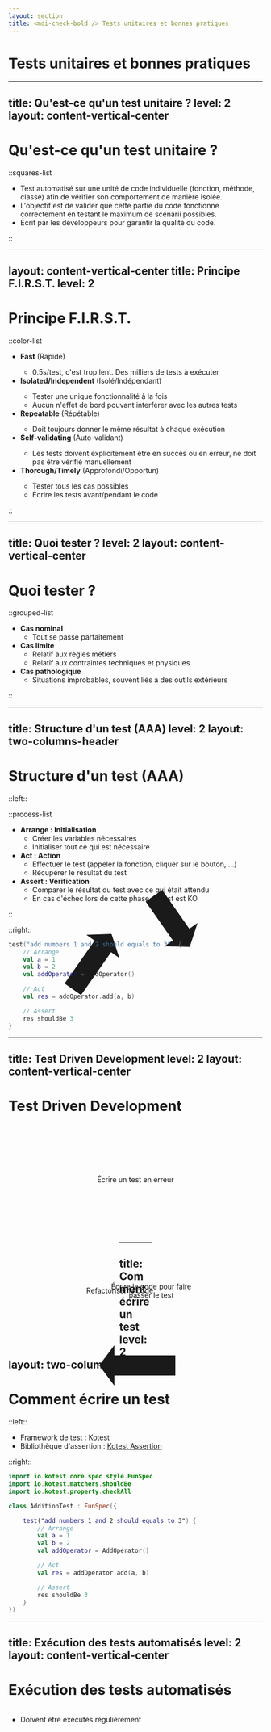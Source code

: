```yaml
---
layout: section
title: <mdi-check-bold /> Tests unitaires et bonnes pratiques
---
```


# Tests unitaires et bonnes pratiques

---
title: Qu'est-ce qu'un test unitaire ?
level: 2
layout: content-vertical-center
---

# Qu'est-ce qu'un test unitaire ?

::squares-list

- Test automatisé sur une unité de code individuelle (fonction, méthode, classe) afin de vérifier son comportement de
  manière isolée.
- L'objectif est de valider que cette partie du code fonctionne correctement en testant le maximum de scénarii
  possibles.
- Écrit par les développeurs pour garantir la qualité du code.

::

---
layout: content-vertical-center
title: Principe F.I.R.S.T.
level: 2
---

# Principe F.I.R.S.T.

::color-list

- <mdi-clock-fast /> <span>**Fast** (Rapide)</span>
    - 0.5s/test, c'est trop lent. Des milliers de tests à exécuter
- <mdi-island /> <span>**Isolated/Independent** (Isolé/Indépendant)</span>
    - Tester une unique fonctionnalité à la fois
    - Aucun n'effet de bord pouvant interférer avec les autres tests
- <mdi-repeat /> <span>**Repeatable** (Répétable)</span>
    - Doit toujours donner le même résultat à chaque exécution
- <mdi-bug-check /> <span>**Self-validating** (Auto-validant)</span>
    - Les tests doivent explicitement être en succès ou en erreur, ne doit pas être vérifié manuellement
- <mdi-alarm-check /> <span>**Thorough/Timely** (Approfondi/Opportun)</span>
    - Tester tous les cas possibles
    - Écrire les tests avant/pendant le code

::

---
title: Quoi tester ?
level: 2
layout: content-vertical-center
---

# Quoi tester ?

::grouped-list

- **Cas nominal**
    - Tout se passe parfaitement
- **Cas limite**
    - Relatif aux règles métiers
    - Relatif aux contraintes techniques et physiques
- **Cas pathologique**
    - Situations improbables, souvent liés à des outils extérieurs

::

---
title: Structure d'un test (AAA)
level: 2
layout: two-columns-header
---

# Structure d'un test (AAA)

::left::

::process-list

- **Arrange : Initialisation**
    - Créer les variables nécessaires
    - Initialiser tout ce qui est nécessaire
- **Act : Action**
    - Effectuer le test (appeler la fonction, cliquer sur le bouton, ...)
    - Récupérer le résultat du test
- **Assert : Vérification**
    - Comparer le résultat du test avec ce qui était attendu
    - En cas d'échec lors de cette phase, le test est KO

::

::right::

```kotlin {all|2-5|7-8|10-11|all}
test("add numbers 1 and 2 should equals to 3") {
    // Arrange
    val a = 1
    val b = 2
    val addOperator = AddOperator()

    // Act
    val res = addOperator.add(a, b)

    // Assert
    res shouldBe 3
}
```

---
title: Test Driven Development
level: 2
layout: content-vertical-center
---

# Test Driven Development

<div style="position: relative;">
<div id="error" class="circle">Écrire un test en erreur</div>
<div id="ok" class="circle">Écrire le code pour faire passer le test</div>
<div id="refactor" class="circle">Refactoriser le code</div>
</div>

<div id="error-ok" class="arrow"></div>
<div id="ok-refactor" class="arrow"></div>
<div id="refactor-error" class="arrow"></div>

<style>
.circle {
  @apply text-white font-bold;
  width: 170px;
  height: 170px;
  border-radius: 50%;
  display: flex;
  flex-wrap: wrap;
  align-content: center;
  justify-content: center;
  padding: 25px;
  text-align: center; 
}

#error {
  @apply bg-red-6;
  margin: auto;
}

#ok {
  @apply bg-green-7;
  float: right;
  position: relative;
  bottom: -15%;
  right: 22%;
}

#refactor {
  @apply bg-blue-7;
  float: left;
  position: relative;
  bottom: -15%;
  left: 22%;
}

.arrow {
  --queue-thickness: 20px;
  --head-length: 30px;
  width:100px;
  height:80px;
  display: flex;

  &:before {
    content: "";
    background: currentColor;
    width:100%;
    clip-path: polygon(0 var(--queue-thickness),calc(100% - var(--head-length)) var(--queue-thickness),calc(100% - var(--head-length)) 0,100% 50%,calc(100% - var(--head-length)) 100%,calc(100% - var(--head-length)) calc(100% - var(--queue-thickness)),0 calc(100% - var(--queue-thickness)));
  }
}

#error-ok {
    position: absolute;
    top: 46%;
    left: 51%;
    transform: rotate(55deg);
    z-index: -1;
    width: 124px;

    &:before {
      @apply bg-gradient-linear bg-gradient-from-red-6 bg-gradient-to-green-7 shape-[90deg];
    }
}

#ok-refactor {
    position: absolute;
    top: 68%;
    left: 42.5%;
    transform: rotate(180deg);
    z-index: -1;
    width: 151px;

    &:before {
      @apply bg-gradient-linear bg-gradient-to-blue-7 bg-gradient-from-green-7 shape-[90deg];
    }
}

#refactor-error {
    position: absolute;
    top: 48%;
    right: 52%;
    transform: rotate(-55deg);
    z-index: -1;
    width: 134px;

    &:before {
      @apply bg-gradient-linear bg-gradient-to-red-6 bg-gradient-from-blue-7 shape-[90deg];
    }
}
</style>

---
title: Comment écrire un test
level: 2
layout: two-columns-header
---

# Comment écrire un test

::left::

- Framework de test : [Kotest](https://kotest.io/docs/framework/framework.html)
- Bibliothèque d'assertion : [Kotest Assertion](https://kotest.io/docs/assertions/assertions.html)

::right::

```kotlin {all|5-5|7-7|8-17|all}
import io.kotest.core.spec.style.FunSpec
import io.kotest.matchers.shouldBe
import io.kotest.property.checkAll

class AdditionTest : FunSpec({

    test("add numbers 1 and 2 should equals to 3") {
        // Arrange
        val a = 1
        val b = 2
        val addOperator = AddOperator()

        // Act
        val res = addOperator.add(a, b)

        // Assert
        res shouldBe 3
    }
})
```

---
title: Exécution des tests automatisés
level: 2
layout: content-vertical-center
---

# Exécution des tests automatisés

- Doivent être exécutés régulièrement
- Il n'existe pas "d'erreur normale"

- L'IDE permet d'exécuter les tests
- Exécution en ligne de commande en utilisant Gradle `./gradlew test`

![Gradle](/ut/gradle.png){style="height: 30%;position: absolute;right: 10%;bottom:10%"}


---
title: Rapport d'exécution
level: 2
layout: content-vertical-center
---

# Rapport d'exécution

![Gradle Report](/ut/frameworkReport.png){style="height: 50%;position: relative;left: 0;top:5%"}

![IntelliJ Report](/ut/intelliJReport.png){style="height: 35%;position: absolute;right: 8%;bottom:8%"}


---
title: Installation de l'environnement
level: 2
layout: content-vertical-center
---

# Installation de l'environnement

::div

- Installer le Java Development Kit (JDK) 21+ : [SDKMan](https://sdkman.io/install/)
  ou [OpenJDK](https://jdk.java.net/)

![Java](/ut/java.png){style="height: 130px;margin: 0 auto;"}
::

::div

- Installer IntelliJ IDEA : [JetBrains](https://www.jetbrains.com/fr-fr/idea/download/)

![IntelliJ](/ut/intelliJ.png){style="height: 130px;margin: 0 auto;"}
::div


---
title: Création du projet Spring Boot
level: 2
layout: content-vertical-center
---

# Création du projet Spring Boot

- Créer un projet Spring Boot sur [Spring Initializr](https://start.spring.io/)

![Spring Boot](/ut/springBoot.png){style="height: 250px;position: absolute;top: 14%;right: 6%;"}

- Dans `build.gradle.kts`, ajouter les dépendances Kotest

```kotlin {5-6}
dependencies {
    implementation("org.springframework.boot:spring-boot-starter")
    implementation("org.jetbrains.kotlin:kotlin-reflect")
    testImplementation("org.springframework.boot:spring-boot-starter-test")
    testImplementation("io.kotest:kotest-runner-junit5:5.9.1")
    testImplementation("io.kotest:kotest-assertions-core:5.9.1")
}
```

---
title: Structure du projet
level: 2
layout: content-vertical-center
---

# Structure du projet

::tree-file

- <mdi-folder-open /> src
    - <mdi-folder-open /> main
        - <mdi-folder-open /> kotlin
            - <mdi-folder-open /> your
              - <mdi-folder-open /> package
                - <mdi-language-kotlin /> MyFile.kt
        - <mdi-folder-open /> resources
           - <simple-icons-yaml/> application.yml
    - <mdi-folder-open /> test
        - <mdi-folder-open /> kotlin
            - <mdi-folder-open /> your
              - <mdi-folder-open /> package
                - <mdi-language-kotlin /> MyFileTest.kt
- <mdi-git /> .gitignore
- <simple-icons-gradle /> build.gradle.kts

::

---
title: Quelques bases de kotlin (1/3)
level: 2
layout: content-vertical-center
---

# Quelques bases de Kotlin (1/3)

- Plus d'info sur la [documentation officielle](https://kotlinlang.org/docs/home.html)
- Définir une fonction

```kotlin
fun sum(a: Int, b: Int): Int {
    return a + b
}

// Ou
fun sum(a: Int, b: Int) = a + b
```

- Définir une variable

```kotlin
val x: Int = 1 // Variable immutable
val xNullable: Int? = null // Variable nullable
var y: String = "Hello" // Variable mutable
y += " World" // Valeur "Hello World"
```

---
title: Quelques bases de kotlin (2/3)
level: 2
layout: content-vertical-center
---

# Quelques bases de Kotlin (2/3)

- Définir une classe & interface

```kotlin
interface Shape {
    fun area(): Double
}
class Circle(private val radius: Double) : Shape {
    override fun area() = Math.PI * radius * radius
}
data class Rectangle(val length: Double, val height: Double) : Shape {
    override fun area() = length * height
}
```

- Package & import

```kotlin
package your.package
// correspond au chemin src/main/kotlin/your/package

import kotlin.math.PI
```

---
title: Quelques bases de kotlin (3/3)
level: 2
layout: content-vertical-center
---

# Quelques bases de Kotlin (3/3)

- Test et boucle

```kotlin
if (a > b) {
    println("$a is greater than $b")
} else {
    println("$a is smaller than $b")
}

when (a > b) {
    true -> println("$a is greater than $b")
    false -> println("$a is smaller than $b")
}
```

```kotlin
for (x in 1..5) {
    println(x)
}

var index = 0
while (index < 10) {
    println(index)
    index++
}
```

---
title: TP algorithme de César
level: 2
layout: content-vertical-center
---

# TP : algorithme de César

- En TDD, implémenter l'algorithme du chiffrement de César :
    - Entrée : un caractère `char` et un entier `key`
    - Sortie : un caractère "décalé" de la valeur de l'entier
    - Exemple : `cypher('A', 2) = 'C'`
- Quelques règles :
    - Seules les lettres majuscules sont autorisées
    - Lorsqu'on dépasse `'Z'`, on revient à `'A'`
    - Si `key > 26`, on recommence le cycle
    - Si `key < 0`, c'est une erreur

![César](/ut/cesar.png){style="height: 30%;position: absolute;right: 6%;bottom:10%"}

<style>
  h1 + ul {
    height: 100%;
    display: flex;
    flex-direction: column;
    justify-content: space-between;
  }

  p {
    flex: 0 0 !important;
  }
</style>


---
title: TP étapes
level: 2
layout: content-vertical-center
---

# TP : étapes

::brick-list

- Écrire un test qui appelle une méthode cipher pour 'A' et 2
- Écrire le code **MINIMUM** pour que le test passe
- Ajouter un second test pour 'A' et 5
- Modifier le code pour que les 2 tests fonctionnent en implémentant le minimum
- Améliorer le code
- Ajouter un test pour une des règles, modifier le code pour que tous les tests passent, améliorer le code et
  recommencer

::


---
title: Property-based test définitions
level: 2
layout: content-vertical-center
---

# Property-based test : définitions

- Un test classique teste des exemples
- Teste des propriétés toujours valables, aussi appelées invariants
    - Propriétés définies sur un ensemble de données possibles (entier positif, liste de 3 éléments, ...)
    - À chaque exécution du test, de nouvelles valeurs seront testées
- Ne remplace pas les tests basés sur les exemples, mais les complète

---
title: Property-based test exemple de propriétés
level: 2
layout: content-vertical-center
---

# Property-based test : exemple de propriétés

- Cas de l'addition d'entiers :
    - Identité : `x + 0 = x` (0 neutre de l'addition)
    - Associativité : `(x + y) + z = x + (y + z)`
    - Commutativité : `x + y = y + x`

---
title: Property-based test mise en place
level: 2
layout: content-vertical-center
---

# Property-based test : mise en place

- Bibliothèque [Kotest Property-based Testing](https://kotest.io/docs/proptest/property-based-testing.html)

::div{style="display:flex;justify-content:space-between;align-items:center;"}

```kotlin {all|1|2|3-10|all}
test("identity of addition") {
    checkAll<Int> { a ->
        // Arrange
        val op = AddOperator()

        // Act
        val res = op.add(a, 0)

        // Assert
        res shouldBe a
    }
}
```

```kotlin {all|1|2|3-11|all}
test("associativity of addition") {
    checkAll<Int, Int> { a, b ->
        // Arrange
        val op = AddOperator()

        // Act
        val res1 = op.add(a, b)
        val res2 = op.add(b, a)

        // Assert
        res1 shouldBe res2
    }
}
```

```kotlin {all|1|2|3-11|all}
test("commutativity of addition") {
    checkAll<Int, Int, Int> { a, b, c ->
        // Arrange
        val op = AddOperator()

        // Act
        val res1 = op.add(a, op.add(b, c))
        val res2 = op.add(op.add(a, b), c)

        // Assert
        res1 shouldBe res2
    }
}
```

::

<style>
ul {
  flex: 0;
}
</style>

---
title: TP Property-based tests
level: 2
layout: content-vertical-center
---

# TP : Property-based tests

- Ajouter la dépendance

```kotlin {3}
dependencies {
    // ...
    testImplementation("io.kotest:kotest-property:5.9.1")
    // ...
}
```

- Trouver des invariants pour l'algorithme de César et implémenter des property-based tests correspondants
